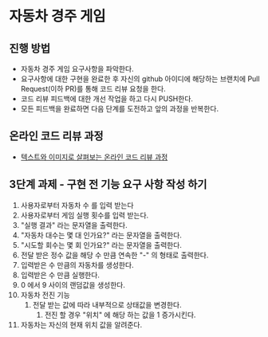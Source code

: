# 자동차 경주 게임
## 진행 방법
* 자동차 경주 게임 요구사항을 파악한다.
* 요구사항에 대한 구현을 완료한 후 자신의 github 아이디에 해당하는 브랜치에 Pull Request(이하 PR)를 통해 코드 리뷰 요청을 한다.
* 코드 리뷰 피드백에 대한 개선 작업을 하고 다시 PUSH한다.
* 모든 피드백을 완료하면 다음 단계를 도전하고 앞의 과정을 반복한다.

## 온라인 코드 리뷰 과정
* [텍스트와 이미지로 살펴보는 온라인 코드 리뷰 과정](https://github.com/next-step/nextstep-docs/tree/master/codereview)

## 3단계 과제 - 구현 전 기능 요구 사항 작성 하기 
1. 사용자로부터 자동차 수 를 입력 받는다
2. 사용자로부터 게임 실행 횟수를 입력 받는다.
3. "실행 결과" 라는 문자열을 출력한다.
4. "자동차 대수는 몇 대 인가요?" 라는 문자열을 출력한다.
5. "시도할 회수는 몇 회 인가요?" 라는 문자열을 출력한다.
6. 전달 받은 정수 값을 해당 수 만큼 연속한 "-" 의 형태로 출력한다.
7. 입력받은 수 만큼의 자동차를 생성한다.
8. 입력받은 수 만큼 실행한다. 
9. 0 에서 9 사이의 랜덤값을 생성한다.
10. 자동차 전진 기능
    1. 전달 받는 값에 따라 내부적으로 상태값을 변경한다.
       1. 전진 할 경우 "위치" 에 해당 하는 값을 1 증가시킨다.
11. 자동차는 자신의 현재 위치 값을 알려준다.
